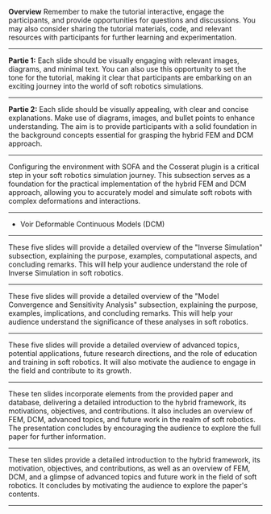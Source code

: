 
**Overview** 
Remember to make the tutorial interactive, engage the participants, and provide opportunities for questions and discussions. You may also consider sharing the tutorial materials, code, and relevant resources with participants for further learning and experimentation.

---
**Partie 1:** 
Each slide should be visually engaging with relevant images, diagrams, and minimal text. You can also use this opportunity to set the tone for the tutorial, making it clear that participants are embarking on an exciting journey into the world of soft robotics simulations.

---
**Partie 2:** 
Each slide should be visually appealing, with clear and concise explanations. Make use of diagrams, images, and bullet points to enhance understanding. The aim is to provide participants with a solid foundation in the background concepts essential for grasping the hybrid FEM and DCM approach.

---

Configuring the environment with SOFA and the Cosserat plugin is a critical step in your soft robotics simulation journey. This subsection serves as a foundation for the practical implementation of the hybrid FEM and DCM approach, allowing you to accurately model and simulate soft robots with complex deformations and interactions.

---
- Voir Deformable Continuous Models (DCM)

---

These five slides will provide a detailed overview of the "Inverse Simulation" subsection, explaining the purpose, examples, computational aspects, and concluding remarks. This will help your audience understand the role of Inverse Simulation in soft robotics.

---
These five slides will provide a detailed overview of the "Model Convergence and Sensitivity Analysis" subsection, explaining the purpose, examples, implications, and concluding remarks. This will help your audience understand the significance of these analyses in soft robotics.

---

These five slides will provide a detailed overview of advanced topics, potential applications, future research directions, and the role of education and training in soft robotics. It will also motivate the audience to engage in the field and contribute to its growth.


----
These ten slides incorporate elements from the provided paper and database, delivering a detailed introduction to the hybrid framework, its motivations, objectives, and contributions. It also includes an overview of FEM, DCM, advanced topics, and future work in the realm of soft robotics. The presentation concludes by encouraging the audience to explore the full paper for further information.

---


These ten slides provide a detailed introduction to the hybrid framework, its motivation, objectives, and contributions, as well as an overview of FEM, DCM, and a glimpse of advanced topics and future work in the field of soft robotics. It concludes by motivating the audience to explore the paper's contents.

---
